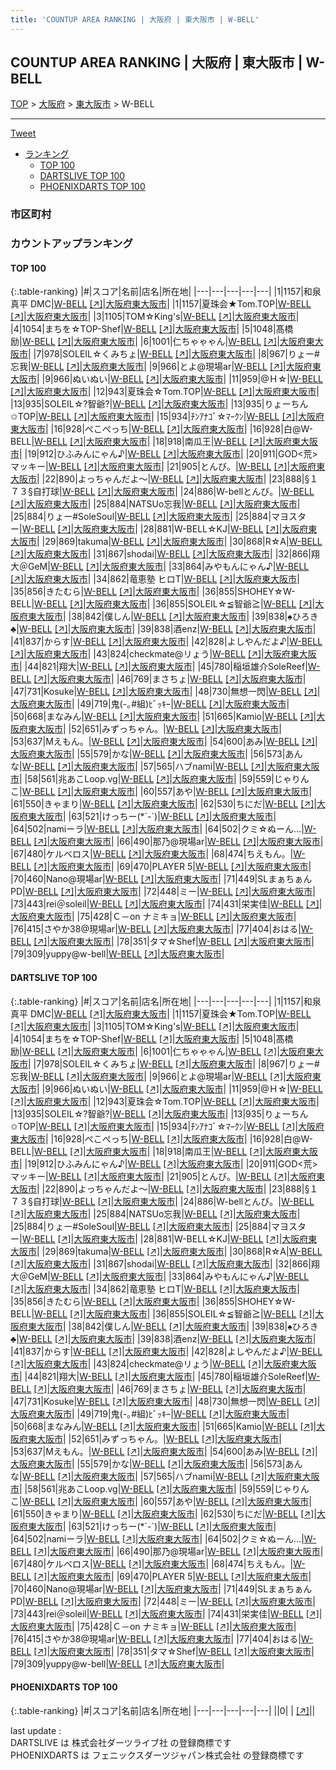 ```yaml
---
title: 'COUNTUP AREA RANKING | 大阪府 | 東大阪市 | W-BELL'
---
```

## COUNTUP AREA RANKING | 大阪府 | 東大阪市 | W-BELL

[TOP](/darts/rank/) > [大阪府](/darts/rank/大阪府/) > [東大阪市](/darts/rank/大阪府/東大阪市/) > W-BELL

___

<a href="https://twitter.com/share?ref_src=twsrc%5Etfw" data-text="COUNTUP AREA RANKING | 大阪府東大阪市W-BELL" class="twitter-share-button" data-hashtags="DARTSLIVE,PHOENIXDARTS,darts,ダーツ" data-show-count="false">Tweet</a>

* [ランキング](#カウントアップランキング)
    * [TOP 100](#top-100)
    * [DARTSLIVE TOP 100](#dartslive-top-100)
    * [PHOENIXDARTS TOP 100](#phoenixdarts-top-100)

### 市区町村

<ul>

</ul>

### カウントアップランキング

#### TOP 100



{:.table-ranking}
|#|スコア|名前|店名|所在地|
|---|---|---|---|---|
|1|1157|<span class="rank-name-dl">和泉 真平 DMC</span>|<a href="/darts/rank/shops/b031f60216b38cc928032249b44395af.html">W-BELL</a> <a href="https://search.dartslive.com/jp/shop/b031f60216b38cc928032249b44395af">[↗]</a>|<a href="/darts/rank/大阪府/東大阪市">大阪府東大阪市</a>|
|1|1157|<span class="rank-name-dl">夏珠会★Tom.TOP</span>|<a href="/darts/rank/shops/b031f60216b38cc928032249b44395af.html">W-BELL</a> <a href="https://search.dartslive.com/jp/shop/b031f60216b38cc928032249b44395af">[↗]</a>|<a href="/darts/rank/大阪府/東大阪市">大阪府東大阪市</a>|
|3|1105|<span class="rank-name-dl">TOM☆King&#x27;s</span>|<a href="/darts/rank/shops/b031f60216b38cc928032249b44395af.html">W-BELL</a> <a href="https://search.dartslive.com/jp/shop/b031f60216b38cc928032249b44395af">[↗]</a>|<a href="/darts/rank/大阪府/東大阪市">大阪府東大阪市</a>|
|4|1054|<span class="rank-name-dl">まちを☆TOP-Shef</span>|<a href="/darts/rank/shops/b031f60216b38cc928032249b44395af.html">W-BELL</a> <a href="https://search.dartslive.com/jp/shop/b031f60216b38cc928032249b44395af">[↗]</a>|<a href="/darts/rank/大阪府/東大阪市">大阪府東大阪市</a>|
|5|1048|<span class="rank-name-dl">髙橋　励</span>|<a href="/darts/rank/shops/b031f60216b38cc928032249b44395af.html">W-BELL</a> <a href="https://search.dartslive.com/jp/shop/b031f60216b38cc928032249b44395af">[↗]</a>|<a href="/darts/rank/大阪府/東大阪市">大阪府東大阪市</a>|
|6|1001|<span class="rank-name-dl">仁ちゃゃゃん</span>|<a href="/darts/rank/shops/b031f60216b38cc928032249b44395af.html">W-BELL</a> <a href="https://search.dartslive.com/jp/shop/b031f60216b38cc928032249b44395af">[↗]</a>|<a href="/darts/rank/大阪府/東大阪市">大阪府東大阪市</a>|
|7|978|<span class="rank-name-dl">SOLEIL☆くみちょ</span>|<a href="/darts/rank/shops/b031f60216b38cc928032249b44395af.html">W-BELL</a> <a href="https://search.dartslive.com/jp/shop/b031f60216b38cc928032249b44395af">[↗]</a>|<a href="/darts/rank/大阪府/東大阪市">大阪府東大阪市</a>|
|8|967|<span class="rank-name-dl">りょー#忘我</span>|<a href="/darts/rank/shops/b031f60216b38cc928032249b44395af.html">W-BELL</a> <a href="https://search.dartslive.com/jp/shop/b031f60216b38cc928032249b44395af">[↗]</a>|<a href="/darts/rank/大阪府/東大阪市">大阪府東大阪市</a>|
|9|966|<span class="rank-name-dl">とよ@現場ar</span>|<a href="/darts/rank/shops/b031f60216b38cc928032249b44395af.html">W-BELL</a> <a href="https://search.dartslive.com/jp/shop/b031f60216b38cc928032249b44395af">[↗]</a>|<a href="/darts/rank/大阪府/東大阪市">大阪府東大阪市</a>|
|9|966|<span class="rank-name-dl">ぬいぬい</span>|<a href="/darts/rank/shops/b031f60216b38cc928032249b44395af.html">W-BELL</a> <a href="https://search.dartslive.com/jp/shop/b031f60216b38cc928032249b44395af">[↗]</a>|<a href="/darts/rank/大阪府/東大阪市">大阪府東大阪市</a>|
|11|959|<span class="rank-name-dl">@Ｈ☆</span>|<a href="/darts/rank/shops/b031f60216b38cc928032249b44395af.html">W-BELL</a> <a href="https://search.dartslive.com/jp/shop/b031f60216b38cc928032249b44395af">[↗]</a>|<a href="/darts/rank/大阪府/東大阪市">大阪府東大阪市</a>|
|12|943|<span class="rank-name-dl">夏珠会☆Tom.TOP</span>|<a href="/darts/rank/shops/b031f60216b38cc928032249b44395af.html">W-BELL</a> <a href="https://search.dartslive.com/jp/shop/b031f60216b38cc928032249b44395af">[↗]</a>|<a href="/darts/rank/大阪府/東大阪市">大阪府東大阪市</a>|
|13|935|<span class="rank-name-dl">SOLEIL☆?智爺?</span>|<a href="/darts/rank/shops/b031f60216b38cc928032249b44395af.html">W-BELL</a> <a href="https://search.dartslive.com/jp/shop/b031f60216b38cc928032249b44395af">[↗]</a>|<a href="/darts/rank/大阪府/東大阪市">大阪府東大阪市</a>|
|13|935|<span class="rank-name-dl">りょーちん✩TOP</span>|<a href="/darts/rank/shops/b031f60216b38cc928032249b44395af.html">W-BELL</a> <a href="https://search.dartslive.com/jp/shop/b031f60216b38cc928032249b44395af">[↗]</a>|<a href="/darts/rank/大阪府/東大阪市">大阪府東大阪市</a>|
|15|934|<span class="rank-name-dl">ﾁﾝｱﾅｺﾞ☆ﾏｰｸﾝ</span>|<a href="/darts/rank/shops/b031f60216b38cc928032249b44395af.html">W-BELL</a> <a href="https://search.dartslive.com/jp/shop/b031f60216b38cc928032249b44395af">[↗]</a>|<a href="/darts/rank/大阪府/東大阪市">大阪府東大阪市</a>|
|16|928|<span class="rank-name-dl">ぺこぺっち</span>|<a href="/darts/rank/shops/b031f60216b38cc928032249b44395af.html">W-BELL</a> <a href="https://search.dartslive.com/jp/shop/b031f60216b38cc928032249b44395af">[↗]</a>|<a href="/darts/rank/大阪府/東大阪市">大阪府東大阪市</a>|
|16|928|<span class="rank-name-dl">白@W-BELL</span>|<a href="/darts/rank/shops/b031f60216b38cc928032249b44395af.html">W-BELL</a> <a href="https://search.dartslive.com/jp/shop/b031f60216b38cc928032249b44395af">[↗]</a>|<a href="/darts/rank/大阪府/東大阪市">大阪府東大阪市</a>|
|18|918|<span class="rank-name-dl">南瓜王</span>|<a href="/darts/rank/shops/b031f60216b38cc928032249b44395af.html">W-BELL</a> <a href="https://search.dartslive.com/jp/shop/b031f60216b38cc928032249b44395af">[↗]</a>|<a href="/darts/rank/大阪府/東大阪市">大阪府東大阪市</a>|
|19|912|<span class="rank-name-dl">ひふみんにゃん♪</span>|<a href="/darts/rank/shops/b031f60216b38cc928032249b44395af.html">W-BELL</a> <a href="https://search.dartslive.com/jp/shop/b031f60216b38cc928032249b44395af">[↗]</a>|<a href="/darts/rank/大阪府/東大阪市">大阪府東大阪市</a>|
|20|911|<span class="rank-name-dl">GOD&lt;荒&gt;マッキー</span>|<a href="/darts/rank/shops/b031f60216b38cc928032249b44395af.html">W-BELL</a> <a href="https://search.dartslive.com/jp/shop/b031f60216b38cc928032249b44395af">[↗]</a>|<a href="/darts/rank/大阪府/東大阪市">大阪府東大阪市</a>|
|21|905|<span class="rank-name-dl">とんび。</span>|<a href="/darts/rank/shops/b031f60216b38cc928032249b44395af.html">W-BELL</a> <a href="https://search.dartslive.com/jp/shop/b031f60216b38cc928032249b44395af">[↗]</a>|<a href="/darts/rank/大阪府/東大阪市">大阪府東大阪市</a>|
|22|890|<span class="rank-name-dl">よっちゃんだよ〜</span>|<a href="/darts/rank/shops/b031f60216b38cc928032249b44395af.html">W-BELL</a> <a href="https://search.dartslive.com/jp/shop/b031f60216b38cc928032249b44395af">[↗]</a>|<a href="/darts/rank/大阪府/東大阪市">大阪府東大阪市</a>|
|23|888|<span class="rank-name-dl">§１７３§自打球</span>|<a href="/darts/rank/shops/b031f60216b38cc928032249b44395af.html">W-BELL</a> <a href="https://search.dartslive.com/jp/shop/b031f60216b38cc928032249b44395af">[↗]</a>|<a href="/darts/rank/大阪府/東大阪市">大阪府東大阪市</a>|
|24|886|<span class="rank-name-dl">W-bellとんび。</span>|<a href="/darts/rank/shops/b031f60216b38cc928032249b44395af.html">W-BELL</a> <a href="https://search.dartslive.com/jp/shop/b031f60216b38cc928032249b44395af">[↗]</a>|<a href="/darts/rank/大阪府/東大阪市">大阪府東大阪市</a>|
|25|884|<span class="rank-name-dl">NATSUo忘我</span>|<a href="/darts/rank/shops/b031f60216b38cc928032249b44395af.html">W-BELL</a> <a href="https://search.dartslive.com/jp/shop/b031f60216b38cc928032249b44395af">[↗]</a>|<a href="/darts/rank/大阪府/東大阪市">大阪府東大阪市</a>|
|25|884|<span class="rank-name-dl">りょー#SoleSoul</span>|<a href="/darts/rank/shops/b031f60216b38cc928032249b44395af.html">W-BELL</a> <a href="https://search.dartslive.com/jp/shop/b031f60216b38cc928032249b44395af">[↗]</a>|<a href="/darts/rank/大阪府/東大阪市">大阪府東大阪市</a>|
|25|884|<span class="rank-name-dl">マヨスター</span>|<a href="/darts/rank/shops/b031f60216b38cc928032249b44395af.html">W-BELL</a> <a href="https://search.dartslive.com/jp/shop/b031f60216b38cc928032249b44395af">[↗]</a>|<a href="/darts/rank/大阪府/東大阪市">大阪府東大阪市</a>|
|28|881|<span class="rank-name-dl">W-BELL☆KJ</span>|<a href="/darts/rank/shops/b031f60216b38cc928032249b44395af.html">W-BELL</a> <a href="https://search.dartslive.com/jp/shop/b031f60216b38cc928032249b44395af">[↗]</a>|<a href="/darts/rank/大阪府/東大阪市">大阪府東大阪市</a>|
|29|869|<span class="rank-name-dl">takuma</span>|<a href="/darts/rank/shops/b031f60216b38cc928032249b44395af.html">W-BELL</a> <a href="https://search.dartslive.com/jp/shop/b031f60216b38cc928032249b44395af">[↗]</a>|<a href="/darts/rank/大阪府/東大阪市">大阪府東大阪市</a>|
|30|868|<span class="rank-name-dl">R☆A</span>|<a href="/darts/rank/shops/b031f60216b38cc928032249b44395af.html">W-BELL</a> <a href="https://search.dartslive.com/jp/shop/b031f60216b38cc928032249b44395af">[↗]</a>|<a href="/darts/rank/大阪府/東大阪市">大阪府東大阪市</a>|
|31|867|<span class="rank-name-dl">shodai</span>|<a href="/darts/rank/shops/b031f60216b38cc928032249b44395af.html">W-BELL</a> <a href="https://search.dartslive.com/jp/shop/b031f60216b38cc928032249b44395af">[↗]</a>|<a href="/darts/rank/大阪府/東大阪市">大阪府東大阪市</a>|
|32|866|<span class="rank-name-dl">翔大＠GeM</span>|<a href="/darts/rank/shops/b031f60216b38cc928032249b44395af.html">W-BELL</a> <a href="https://search.dartslive.com/jp/shop/b031f60216b38cc928032249b44395af">[↗]</a>|<a href="/darts/rank/大阪府/東大阪市">大阪府東大阪市</a>|
|33|864|<span class="rank-name-dl">みやもんにゃん♪</span>|<a href="/darts/rank/shops/b031f60216b38cc928032249b44395af.html">W-BELL</a> <a href="https://search.dartslive.com/jp/shop/b031f60216b38cc928032249b44395af">[↗]</a>|<a href="/darts/rank/大阪府/東大阪市">大阪府東大阪市</a>|
|34|862|<span class="rank-name-dl">竜恵塾 ヒロT</span>|<a href="/darts/rank/shops/b031f60216b38cc928032249b44395af.html">W-BELL</a> <a href="https://search.dartslive.com/jp/shop/b031f60216b38cc928032249b44395af">[↗]</a>|<a href="/darts/rank/大阪府/東大阪市">大阪府東大阪市</a>|
|35|856|<span class="rank-name-dl">きたむら</span>|<a href="/darts/rank/shops/b031f60216b38cc928032249b44395af.html">W-BELL</a> <a href="https://search.dartslive.com/jp/shop/b031f60216b38cc928032249b44395af">[↗]</a>|<a href="/darts/rank/大阪府/東大阪市">大阪府東大阪市</a>|
|36|855|<span class="rank-name-dl">SHOHEY☆W-BELL</span>|<a href="/darts/rank/shops/b031f60216b38cc928032249b44395af.html">W-BELL</a> <a href="https://search.dartslive.com/jp/shop/b031f60216b38cc928032249b44395af">[↗]</a>|<a href="/darts/rank/大阪府/東大阪市">大阪府東大阪市</a>|
|36|855|<span class="rank-name-dl">SOLEIL☆≦智爺≧</span>|<a href="/darts/rank/shops/b031f60216b38cc928032249b44395af.html">W-BELL</a> <a href="https://search.dartslive.com/jp/shop/b031f60216b38cc928032249b44395af">[↗]</a>|<a href="/darts/rank/大阪府/東大阪市">大阪府東大阪市</a>|
|38|842|<span class="rank-name-dl">僕しん</span>|<a href="/darts/rank/shops/b031f60216b38cc928032249b44395af.html">W-BELL</a> <a href="https://search.dartslive.com/jp/shop/b031f60216b38cc928032249b44395af">[↗]</a>|<a href="/darts/rank/大阪府/東大阪市">大阪府東大阪市</a>|
|39|838|<span class="rank-name-dl">♠ひろき♣</span>|<a href="/darts/rank/shops/b031f60216b38cc928032249b44395af.html">W-BELL</a> <a href="https://search.dartslive.com/jp/shop/b031f60216b38cc928032249b44395af">[↗]</a>|<a href="/darts/rank/大阪府/東大阪市">大阪府東大阪市</a>|
|39|838|<span class="rank-name-dl">酒enz</span>|<a href="/darts/rank/shops/b031f60216b38cc928032249b44395af.html">W-BELL</a> <a href="https://search.dartslive.com/jp/shop/b031f60216b38cc928032249b44395af">[↗]</a>|<a href="/darts/rank/大阪府/東大阪市">大阪府東大阪市</a>|
|41|837|<span class="rank-name-dl">からす</span>|<a href="/darts/rank/shops/b031f60216b38cc928032249b44395af.html">W-BELL</a> <a href="https://search.dartslive.com/jp/shop/b031f60216b38cc928032249b44395af">[↗]</a>|<a href="/darts/rank/大阪府/東大阪市">大阪府東大阪市</a>|
|42|828|<span class="rank-name-dl">よしやんだよ♪</span>|<a href="/darts/rank/shops/b031f60216b38cc928032249b44395af.html">W-BELL</a> <a href="https://search.dartslive.com/jp/shop/b031f60216b38cc928032249b44395af">[↗]</a>|<a href="/darts/rank/大阪府/東大阪市">大阪府東大阪市</a>|
|43|824|<span class="rank-name-dl">checkmate@リょう</span>|<a href="/darts/rank/shops/b031f60216b38cc928032249b44395af.html">W-BELL</a> <a href="https://search.dartslive.com/jp/shop/b031f60216b38cc928032249b44395af">[↗]</a>|<a href="/darts/rank/大阪府/東大阪市">大阪府東大阪市</a>|
|44|821|<span class="rank-name-dl">翔大</span>|<a href="/darts/rank/shops/b031f60216b38cc928032249b44395af.html">W-BELL</a> <a href="https://search.dartslive.com/jp/shop/b031f60216b38cc928032249b44395af">[↗]</a>|<a href="/darts/rank/大阪府/東大阪市">大阪府東大阪市</a>|
|45|780|<span class="rank-name-dl">稲垣雄介SoleReef</span>|<a href="/darts/rank/shops/b031f60216b38cc928032249b44395af.html">W-BELL</a> <a href="https://search.dartslive.com/jp/shop/b031f60216b38cc928032249b44395af">[↗]</a>|<a href="/darts/rank/大阪府/東大阪市">大阪府東大阪市</a>|
|46|769|<span class="rank-name-dl">まさちょ</span>|<a href="/darts/rank/shops/b031f60216b38cc928032249b44395af.html">W-BELL</a> <a href="https://search.dartslive.com/jp/shop/b031f60216b38cc928032249b44395af">[↗]</a>|<a href="/darts/rank/大阪府/東大阪市">大阪府東大阪市</a>|
|47|731|<span class="rank-name-dl">Kosuke</span>|<a href="/darts/rank/shops/b031f60216b38cc928032249b44395af.html">W-BELL</a> <a href="https://search.dartslive.com/jp/shop/b031f60216b38cc928032249b44395af">[↗]</a>|<a href="/darts/rank/大阪府/東大阪市">大阪府東大阪市</a>|
|48|730|<span class="rank-name-dl">無想一閃</span>|<a href="/darts/rank/shops/b031f60216b38cc928032249b44395af.html">W-BELL</a> <a href="https://search.dartslive.com/jp/shop/b031f60216b38cc928032249b44395af">[↗]</a>|<a href="/darts/rank/大阪府/東大阪市">大阪府東大阪市</a>|
|49|719|<span class="rank-name-dl">鬼(-｡#組)ﾋﾞｯｷｰ</span>|<a href="/darts/rank/shops/b031f60216b38cc928032249b44395af.html">W-BELL</a> <a href="https://search.dartslive.com/jp/shop/b031f60216b38cc928032249b44395af">[↗]</a>|<a href="/darts/rank/大阪府/東大阪市">大阪府東大阪市</a>|
|50|668|<span class="rank-name-dl">まなみん</span>|<a href="/darts/rank/shops/b031f60216b38cc928032249b44395af.html">W-BELL</a> <a href="https://search.dartslive.com/jp/shop/b031f60216b38cc928032249b44395af">[↗]</a>|<a href="/darts/rank/大阪府/東大阪市">大阪府東大阪市</a>|
|51|665|<span class="rank-name-dl">Kamio</span>|<a href="/darts/rank/shops/b031f60216b38cc928032249b44395af.html">W-BELL</a> <a href="https://search.dartslive.com/jp/shop/b031f60216b38cc928032249b44395af">[↗]</a>|<a href="/darts/rank/大阪府/東大阪市">大阪府東大阪市</a>|
|52|651|<span class="rank-name-dl">みずっちゃん。</span>|<a href="/darts/rank/shops/b031f60216b38cc928032249b44395af.html">W-BELL</a> <a href="https://search.dartslive.com/jp/shop/b031f60216b38cc928032249b44395af">[↗]</a>|<a href="/darts/rank/大阪府/東大阪市">大阪府東大阪市</a>|
|53|637|<span class="rank-name-dl">Mえもん。</span>|<a href="/darts/rank/shops/b031f60216b38cc928032249b44395af.html">W-BELL</a> <a href="https://search.dartslive.com/jp/shop/b031f60216b38cc928032249b44395af">[↗]</a>|<a href="/darts/rank/大阪府/東大阪市">大阪府東大阪市</a>|
|54|600|<span class="rank-name-dl">あみ</span>|<a href="/darts/rank/shops/b031f60216b38cc928032249b44395af.html">W-BELL</a> <a href="https://search.dartslive.com/jp/shop/b031f60216b38cc928032249b44395af">[↗]</a>|<a href="/darts/rank/大阪府/東大阪市">大阪府東大阪市</a>|
|55|579|<span class="rank-name-dl">かな</span>|<a href="/darts/rank/shops/b031f60216b38cc928032249b44395af.html">W-BELL</a> <a href="https://search.dartslive.com/jp/shop/b031f60216b38cc928032249b44395af">[↗]</a>|<a href="/darts/rank/大阪府/東大阪市">大阪府東大阪市</a>|
|56|573|<span class="rank-name-dl">あんな</span>|<a href="/darts/rank/shops/b031f60216b38cc928032249b44395af.html">W-BELL</a> <a href="https://search.dartslive.com/jp/shop/b031f60216b38cc928032249b44395af">[↗]</a>|<a href="/darts/rank/大阪府/東大阪市">大阪府東大阪市</a>|
|57|565|<span class="rank-name-dl">ハブnami</span>|<a href="/darts/rank/shops/b031f60216b38cc928032249b44395af.html">W-BELL</a> <a href="https://search.dartslive.com/jp/shop/b031f60216b38cc928032249b44395af">[↗]</a>|<a href="/darts/rank/大阪府/東大阪市">大阪府東大阪市</a>|
|58|561|<span class="rank-name-dl">兆あこLoop.vg</span>|<a href="/darts/rank/shops/b031f60216b38cc928032249b44395af.html">W-BELL</a> <a href="https://search.dartslive.com/jp/shop/b031f60216b38cc928032249b44395af">[↗]</a>|<a href="/darts/rank/大阪府/東大阪市">大阪府東大阪市</a>|
|59|559|<span class="rank-name-dl">じゃりんこ</span>|<a href="/darts/rank/shops/b031f60216b38cc928032249b44395af.html">W-BELL</a> <a href="https://search.dartslive.com/jp/shop/b031f60216b38cc928032249b44395af">[↗]</a>|<a href="/darts/rank/大阪府/東大阪市">大阪府東大阪市</a>|
|60|557|<span class="rank-name-dl">あや</span>|<a href="/darts/rank/shops/b031f60216b38cc928032249b44395af.html">W-BELL</a> <a href="https://search.dartslive.com/jp/shop/b031f60216b38cc928032249b44395af">[↗]</a>|<a href="/darts/rank/大阪府/東大阪市">大阪府東大阪市</a>|
|61|550|<span class="rank-name-dl">きゃまり</span>|<a href="/darts/rank/shops/b031f60216b38cc928032249b44395af.html">W-BELL</a> <a href="https://search.dartslive.com/jp/shop/b031f60216b38cc928032249b44395af">[↗]</a>|<a href="/darts/rank/大阪府/東大阪市">大阪府東大阪市</a>|
|62|530|<span class="rank-name-dl">ちにだ</span>|<a href="/darts/rank/shops/b031f60216b38cc928032249b44395af.html">W-BELL</a> <a href="https://search.dartslive.com/jp/shop/b031f60216b38cc928032249b44395af">[↗]</a>|<a href="/darts/rank/大阪府/東大阪市">大阪府東大阪市</a>|
|63|521|<span class="rank-name-dl">けっちー(*´-`)</span>|<a href="/darts/rank/shops/b031f60216b38cc928032249b44395af.html">W-BELL</a> <a href="https://search.dartslive.com/jp/shop/b031f60216b38cc928032249b44395af">[↗]</a>|<a href="/darts/rank/大阪府/東大阪市">大阪府東大阪市</a>|
|64|502|<span class="rank-name-dl">namiーラ</span>|<a href="/darts/rank/shops/b031f60216b38cc928032249b44395af.html">W-BELL</a> <a href="https://search.dartslive.com/jp/shop/b031f60216b38cc928032249b44395af">[↗]</a>|<a href="/darts/rank/大阪府/東大阪市">大阪府東大阪市</a>|
|64|502|<span class="rank-name-dl">クミ☆ぬーん…</span>|<a href="/darts/rank/shops/b031f60216b38cc928032249b44395af.html">W-BELL</a> <a href="https://search.dartslive.com/jp/shop/b031f60216b38cc928032249b44395af">[↗]</a>|<a href="/darts/rank/大阪府/東大阪市">大阪府東大阪市</a>|
|66|490|<span class="rank-name-dl">那乃@現場ar</span>|<a href="/darts/rank/shops/b031f60216b38cc928032249b44395af.html">W-BELL</a> <a href="https://search.dartslive.com/jp/shop/b031f60216b38cc928032249b44395af">[↗]</a>|<a href="/darts/rank/大阪府/東大阪市">大阪府東大阪市</a>|
|67|480|<span class="rank-name-dl">ケルベロス</span>|<a href="/darts/rank/shops/b031f60216b38cc928032249b44395af.html">W-BELL</a> <a href="https://search.dartslive.com/jp/shop/b031f60216b38cc928032249b44395af">[↗]</a>|<a href="/darts/rank/大阪府/東大阪市">大阪府東大阪市</a>|
|68|474|<span class="rank-name-dl">ちえもん。</span>|<a href="/darts/rank/shops/b031f60216b38cc928032249b44395af.html">W-BELL</a> <a href="https://search.dartslive.com/jp/shop/b031f60216b38cc928032249b44395af">[↗]</a>|<a href="/darts/rank/大阪府/東大阪市">大阪府東大阪市</a>|
|69|470|<span class="rank-name-dl">PLAYER 5</span>|<a href="/darts/rank/shops/b031f60216b38cc928032249b44395af.html">W-BELL</a> <a href="https://search.dartslive.com/jp/shop/b031f60216b38cc928032249b44395af">[↗]</a>|<a href="/darts/rank/大阪府/東大阪市">大阪府東大阪市</a>|
|70|460|<span class="rank-name-dl">Nano@現場ar</span>|<a href="/darts/rank/shops/b031f60216b38cc928032249b44395af.html">W-BELL</a> <a href="https://search.dartslive.com/jp/shop/b031f60216b38cc928032249b44395af">[↗]</a>|<a href="/darts/rank/大阪府/東大阪市">大阪府東大阪市</a>|
|71|449|<span class="rank-name-dl">SLまぁちぁんPD</span>|<a href="/darts/rank/shops/b031f60216b38cc928032249b44395af.html">W-BELL</a> <a href="https://search.dartslive.com/jp/shop/b031f60216b38cc928032249b44395af">[↗]</a>|<a href="/darts/rank/大阪府/東大阪市">大阪府東大阪市</a>|
|72|448|<span class="rank-name-dl">ミー</span>|<a href="/darts/rank/shops/b031f60216b38cc928032249b44395af.html">W-BELL</a> <a href="https://search.dartslive.com/jp/shop/b031f60216b38cc928032249b44395af">[↗]</a>|<a href="/darts/rank/大阪府/東大阪市">大阪府東大阪市</a>|
|73|443|<span class="rank-name-dl">rei＠soleil</span>|<a href="/darts/rank/shops/b031f60216b38cc928032249b44395af.html">W-BELL</a> <a href="https://search.dartslive.com/jp/shop/b031f60216b38cc928032249b44395af">[↗]</a>|<a href="/darts/rank/大阪府/東大阪市">大阪府東大阪市</a>|
|74|431|<span class="rank-name-dl">栄実佳</span>|<a href="/darts/rank/shops/b031f60216b38cc928032249b44395af.html">W-BELL</a> <a href="https://search.dartslive.com/jp/shop/b031f60216b38cc928032249b44395af">[↗]</a>|<a href="/darts/rank/大阪府/東大阪市">大阪府東大阪市</a>|
|75|428|<span class="rank-name-dl">Ｃ－on ナミキョ</span>|<a href="/darts/rank/shops/b031f60216b38cc928032249b44395af.html">W-BELL</a> <a href="https://search.dartslive.com/jp/shop/b031f60216b38cc928032249b44395af">[↗]</a>|<a href="/darts/rank/大阪府/東大阪市">大阪府東大阪市</a>|
|76|415|<span class="rank-name-dl">さやか38@現場ar</span>|<a href="/darts/rank/shops/b031f60216b38cc928032249b44395af.html">W-BELL</a> <a href="https://search.dartslive.com/jp/shop/b031f60216b38cc928032249b44395af">[↗]</a>|<a href="/darts/rank/大阪府/東大阪市">大阪府東大阪市</a>|
|77|404|<span class="rank-name-dl">おはる</span>|<a href="/darts/rank/shops/b031f60216b38cc928032249b44395af.html">W-BELL</a> <a href="https://search.dartslive.com/jp/shop/b031f60216b38cc928032249b44395af">[↗]</a>|<a href="/darts/rank/大阪府/東大阪市">大阪府東大阪市</a>|
|78|351|<span class="rank-name-dl">タマ☆Shef</span>|<a href="/darts/rank/shops/b031f60216b38cc928032249b44395af.html">W-BELL</a> <a href="https://search.dartslive.com/jp/shop/b031f60216b38cc928032249b44395af">[↗]</a>|<a href="/darts/rank/大阪府/東大阪市">大阪府東大阪市</a>|
|79|309|<span class="rank-name-dl">yuppy@w-bell</span>|<a href="/darts/rank/shops/b031f60216b38cc928032249b44395af.html">W-BELL</a> <a href="https://search.dartslive.com/jp/shop/b031f60216b38cc928032249b44395af">[↗]</a>|<a href="/darts/rank/大阪府/東大阪市">大阪府東大阪市</a>|


#### DARTSLIVE TOP 100



{:.table-ranking}
|#|スコア|名前|店名|所在地|
|---|---|---|---|---|
|1|1157|<span class="rank-name-dl">和泉 真平 DMC</span>|<a href="/darts/rank/shops/b031f60216b38cc928032249b44395af.html">W-BELL</a> <a href="https://search.dartslive.com/jp/shop/b031f60216b38cc928032249b44395af">[↗]</a>|<a href="/darts/rank/大阪府/東大阪市">大阪府東大阪市</a>|
|1|1157|<span class="rank-name-dl">夏珠会★Tom.TOP</span>|<a href="/darts/rank/shops/b031f60216b38cc928032249b44395af.html">W-BELL</a> <a href="https://search.dartslive.com/jp/shop/b031f60216b38cc928032249b44395af">[↗]</a>|<a href="/darts/rank/大阪府/東大阪市">大阪府東大阪市</a>|
|3|1105|<span class="rank-name-dl">TOM☆King&#x27;s</span>|<a href="/darts/rank/shops/b031f60216b38cc928032249b44395af.html">W-BELL</a> <a href="https://search.dartslive.com/jp/shop/b031f60216b38cc928032249b44395af">[↗]</a>|<a href="/darts/rank/大阪府/東大阪市">大阪府東大阪市</a>|
|4|1054|<span class="rank-name-dl">まちを☆TOP-Shef</span>|<a href="/darts/rank/shops/b031f60216b38cc928032249b44395af.html">W-BELL</a> <a href="https://search.dartslive.com/jp/shop/b031f60216b38cc928032249b44395af">[↗]</a>|<a href="/darts/rank/大阪府/東大阪市">大阪府東大阪市</a>|
|5|1048|<span class="rank-name-dl">髙橋　励</span>|<a href="/darts/rank/shops/b031f60216b38cc928032249b44395af.html">W-BELL</a> <a href="https://search.dartslive.com/jp/shop/b031f60216b38cc928032249b44395af">[↗]</a>|<a href="/darts/rank/大阪府/東大阪市">大阪府東大阪市</a>|
|6|1001|<span class="rank-name-dl">仁ちゃゃゃん</span>|<a href="/darts/rank/shops/b031f60216b38cc928032249b44395af.html">W-BELL</a> <a href="https://search.dartslive.com/jp/shop/b031f60216b38cc928032249b44395af">[↗]</a>|<a href="/darts/rank/大阪府/東大阪市">大阪府東大阪市</a>|
|7|978|<span class="rank-name-dl">SOLEIL☆くみちょ</span>|<a href="/darts/rank/shops/b031f60216b38cc928032249b44395af.html">W-BELL</a> <a href="https://search.dartslive.com/jp/shop/b031f60216b38cc928032249b44395af">[↗]</a>|<a href="/darts/rank/大阪府/東大阪市">大阪府東大阪市</a>|
|8|967|<span class="rank-name-dl">りょー#忘我</span>|<a href="/darts/rank/shops/b031f60216b38cc928032249b44395af.html">W-BELL</a> <a href="https://search.dartslive.com/jp/shop/b031f60216b38cc928032249b44395af">[↗]</a>|<a href="/darts/rank/大阪府/東大阪市">大阪府東大阪市</a>|
|9|966|<span class="rank-name-dl">とよ@現場ar</span>|<a href="/darts/rank/shops/b031f60216b38cc928032249b44395af.html">W-BELL</a> <a href="https://search.dartslive.com/jp/shop/b031f60216b38cc928032249b44395af">[↗]</a>|<a href="/darts/rank/大阪府/東大阪市">大阪府東大阪市</a>|
|9|966|<span class="rank-name-dl">ぬいぬい</span>|<a href="/darts/rank/shops/b031f60216b38cc928032249b44395af.html">W-BELL</a> <a href="https://search.dartslive.com/jp/shop/b031f60216b38cc928032249b44395af">[↗]</a>|<a href="/darts/rank/大阪府/東大阪市">大阪府東大阪市</a>|
|11|959|<span class="rank-name-dl">@Ｈ☆</span>|<a href="/darts/rank/shops/b031f60216b38cc928032249b44395af.html">W-BELL</a> <a href="https://search.dartslive.com/jp/shop/b031f60216b38cc928032249b44395af">[↗]</a>|<a href="/darts/rank/大阪府/東大阪市">大阪府東大阪市</a>|
|12|943|<span class="rank-name-dl">夏珠会☆Tom.TOP</span>|<a href="/darts/rank/shops/b031f60216b38cc928032249b44395af.html">W-BELL</a> <a href="https://search.dartslive.com/jp/shop/b031f60216b38cc928032249b44395af">[↗]</a>|<a href="/darts/rank/大阪府/東大阪市">大阪府東大阪市</a>|
|13|935|<span class="rank-name-dl">SOLEIL☆?智爺?</span>|<a href="/darts/rank/shops/b031f60216b38cc928032249b44395af.html">W-BELL</a> <a href="https://search.dartslive.com/jp/shop/b031f60216b38cc928032249b44395af">[↗]</a>|<a href="/darts/rank/大阪府/東大阪市">大阪府東大阪市</a>|
|13|935|<span class="rank-name-dl">りょーちん✩TOP</span>|<a href="/darts/rank/shops/b031f60216b38cc928032249b44395af.html">W-BELL</a> <a href="https://search.dartslive.com/jp/shop/b031f60216b38cc928032249b44395af">[↗]</a>|<a href="/darts/rank/大阪府/東大阪市">大阪府東大阪市</a>|
|15|934|<span class="rank-name-dl">ﾁﾝｱﾅｺﾞ☆ﾏｰｸﾝ</span>|<a href="/darts/rank/shops/b031f60216b38cc928032249b44395af.html">W-BELL</a> <a href="https://search.dartslive.com/jp/shop/b031f60216b38cc928032249b44395af">[↗]</a>|<a href="/darts/rank/大阪府/東大阪市">大阪府東大阪市</a>|
|16|928|<span class="rank-name-dl">ぺこぺっち</span>|<a href="/darts/rank/shops/b031f60216b38cc928032249b44395af.html">W-BELL</a> <a href="https://search.dartslive.com/jp/shop/b031f60216b38cc928032249b44395af">[↗]</a>|<a href="/darts/rank/大阪府/東大阪市">大阪府東大阪市</a>|
|16|928|<span class="rank-name-dl">白@W-BELL</span>|<a href="/darts/rank/shops/b031f60216b38cc928032249b44395af.html">W-BELL</a> <a href="https://search.dartslive.com/jp/shop/b031f60216b38cc928032249b44395af">[↗]</a>|<a href="/darts/rank/大阪府/東大阪市">大阪府東大阪市</a>|
|18|918|<span class="rank-name-dl">南瓜王</span>|<a href="/darts/rank/shops/b031f60216b38cc928032249b44395af.html">W-BELL</a> <a href="https://search.dartslive.com/jp/shop/b031f60216b38cc928032249b44395af">[↗]</a>|<a href="/darts/rank/大阪府/東大阪市">大阪府東大阪市</a>|
|19|912|<span class="rank-name-dl">ひふみんにゃん♪</span>|<a href="/darts/rank/shops/b031f60216b38cc928032249b44395af.html">W-BELL</a> <a href="https://search.dartslive.com/jp/shop/b031f60216b38cc928032249b44395af">[↗]</a>|<a href="/darts/rank/大阪府/東大阪市">大阪府東大阪市</a>|
|20|911|<span class="rank-name-dl">GOD&lt;荒&gt;マッキー</span>|<a href="/darts/rank/shops/b031f60216b38cc928032249b44395af.html">W-BELL</a> <a href="https://search.dartslive.com/jp/shop/b031f60216b38cc928032249b44395af">[↗]</a>|<a href="/darts/rank/大阪府/東大阪市">大阪府東大阪市</a>|
|21|905|<span class="rank-name-dl">とんび。</span>|<a href="/darts/rank/shops/b031f60216b38cc928032249b44395af.html">W-BELL</a> <a href="https://search.dartslive.com/jp/shop/b031f60216b38cc928032249b44395af">[↗]</a>|<a href="/darts/rank/大阪府/東大阪市">大阪府東大阪市</a>|
|22|890|<span class="rank-name-dl">よっちゃんだよ〜</span>|<a href="/darts/rank/shops/b031f60216b38cc928032249b44395af.html">W-BELL</a> <a href="https://search.dartslive.com/jp/shop/b031f60216b38cc928032249b44395af">[↗]</a>|<a href="/darts/rank/大阪府/東大阪市">大阪府東大阪市</a>|
|23|888|<span class="rank-name-dl">§１７３§自打球</span>|<a href="/darts/rank/shops/b031f60216b38cc928032249b44395af.html">W-BELL</a> <a href="https://search.dartslive.com/jp/shop/b031f60216b38cc928032249b44395af">[↗]</a>|<a href="/darts/rank/大阪府/東大阪市">大阪府東大阪市</a>|
|24|886|<span class="rank-name-dl">W-bellとんび。</span>|<a href="/darts/rank/shops/b031f60216b38cc928032249b44395af.html">W-BELL</a> <a href="https://search.dartslive.com/jp/shop/b031f60216b38cc928032249b44395af">[↗]</a>|<a href="/darts/rank/大阪府/東大阪市">大阪府東大阪市</a>|
|25|884|<span class="rank-name-dl">NATSUo忘我</span>|<a href="/darts/rank/shops/b031f60216b38cc928032249b44395af.html">W-BELL</a> <a href="https://search.dartslive.com/jp/shop/b031f60216b38cc928032249b44395af">[↗]</a>|<a href="/darts/rank/大阪府/東大阪市">大阪府東大阪市</a>|
|25|884|<span class="rank-name-dl">りょー#SoleSoul</span>|<a href="/darts/rank/shops/b031f60216b38cc928032249b44395af.html">W-BELL</a> <a href="https://search.dartslive.com/jp/shop/b031f60216b38cc928032249b44395af">[↗]</a>|<a href="/darts/rank/大阪府/東大阪市">大阪府東大阪市</a>|
|25|884|<span class="rank-name-dl">マヨスター</span>|<a href="/darts/rank/shops/b031f60216b38cc928032249b44395af.html">W-BELL</a> <a href="https://search.dartslive.com/jp/shop/b031f60216b38cc928032249b44395af">[↗]</a>|<a href="/darts/rank/大阪府/東大阪市">大阪府東大阪市</a>|
|28|881|<span class="rank-name-dl">W-BELL☆KJ</span>|<a href="/darts/rank/shops/b031f60216b38cc928032249b44395af.html">W-BELL</a> <a href="https://search.dartslive.com/jp/shop/b031f60216b38cc928032249b44395af">[↗]</a>|<a href="/darts/rank/大阪府/東大阪市">大阪府東大阪市</a>|
|29|869|<span class="rank-name-dl">takuma</span>|<a href="/darts/rank/shops/b031f60216b38cc928032249b44395af.html">W-BELL</a> <a href="https://search.dartslive.com/jp/shop/b031f60216b38cc928032249b44395af">[↗]</a>|<a href="/darts/rank/大阪府/東大阪市">大阪府東大阪市</a>|
|30|868|<span class="rank-name-dl">R☆A</span>|<a href="/darts/rank/shops/b031f60216b38cc928032249b44395af.html">W-BELL</a> <a href="https://search.dartslive.com/jp/shop/b031f60216b38cc928032249b44395af">[↗]</a>|<a href="/darts/rank/大阪府/東大阪市">大阪府東大阪市</a>|
|31|867|<span class="rank-name-dl">shodai</span>|<a href="/darts/rank/shops/b031f60216b38cc928032249b44395af.html">W-BELL</a> <a href="https://search.dartslive.com/jp/shop/b031f60216b38cc928032249b44395af">[↗]</a>|<a href="/darts/rank/大阪府/東大阪市">大阪府東大阪市</a>|
|32|866|<span class="rank-name-dl">翔大＠GeM</span>|<a href="/darts/rank/shops/b031f60216b38cc928032249b44395af.html">W-BELL</a> <a href="https://search.dartslive.com/jp/shop/b031f60216b38cc928032249b44395af">[↗]</a>|<a href="/darts/rank/大阪府/東大阪市">大阪府東大阪市</a>|
|33|864|<span class="rank-name-dl">みやもんにゃん♪</span>|<a href="/darts/rank/shops/b031f60216b38cc928032249b44395af.html">W-BELL</a> <a href="https://search.dartslive.com/jp/shop/b031f60216b38cc928032249b44395af">[↗]</a>|<a href="/darts/rank/大阪府/東大阪市">大阪府東大阪市</a>|
|34|862|<span class="rank-name-dl">竜恵塾 ヒロT</span>|<a href="/darts/rank/shops/b031f60216b38cc928032249b44395af.html">W-BELL</a> <a href="https://search.dartslive.com/jp/shop/b031f60216b38cc928032249b44395af">[↗]</a>|<a href="/darts/rank/大阪府/東大阪市">大阪府東大阪市</a>|
|35|856|<span class="rank-name-dl">きたむら</span>|<a href="/darts/rank/shops/b031f60216b38cc928032249b44395af.html">W-BELL</a> <a href="https://search.dartslive.com/jp/shop/b031f60216b38cc928032249b44395af">[↗]</a>|<a href="/darts/rank/大阪府/東大阪市">大阪府東大阪市</a>|
|36|855|<span class="rank-name-dl">SHOHEY☆W-BELL</span>|<a href="/darts/rank/shops/b031f60216b38cc928032249b44395af.html">W-BELL</a> <a href="https://search.dartslive.com/jp/shop/b031f60216b38cc928032249b44395af">[↗]</a>|<a href="/darts/rank/大阪府/東大阪市">大阪府東大阪市</a>|
|36|855|<span class="rank-name-dl">SOLEIL☆≦智爺≧</span>|<a href="/darts/rank/shops/b031f60216b38cc928032249b44395af.html">W-BELL</a> <a href="https://search.dartslive.com/jp/shop/b031f60216b38cc928032249b44395af">[↗]</a>|<a href="/darts/rank/大阪府/東大阪市">大阪府東大阪市</a>|
|38|842|<span class="rank-name-dl">僕しん</span>|<a href="/darts/rank/shops/b031f60216b38cc928032249b44395af.html">W-BELL</a> <a href="https://search.dartslive.com/jp/shop/b031f60216b38cc928032249b44395af">[↗]</a>|<a href="/darts/rank/大阪府/東大阪市">大阪府東大阪市</a>|
|39|838|<span class="rank-name-dl">♠ひろき♣</span>|<a href="/darts/rank/shops/b031f60216b38cc928032249b44395af.html">W-BELL</a> <a href="https://search.dartslive.com/jp/shop/b031f60216b38cc928032249b44395af">[↗]</a>|<a href="/darts/rank/大阪府/東大阪市">大阪府東大阪市</a>|
|39|838|<span class="rank-name-dl">酒enz</span>|<a href="/darts/rank/shops/b031f60216b38cc928032249b44395af.html">W-BELL</a> <a href="https://search.dartslive.com/jp/shop/b031f60216b38cc928032249b44395af">[↗]</a>|<a href="/darts/rank/大阪府/東大阪市">大阪府東大阪市</a>|
|41|837|<span class="rank-name-dl">からす</span>|<a href="/darts/rank/shops/b031f60216b38cc928032249b44395af.html">W-BELL</a> <a href="https://search.dartslive.com/jp/shop/b031f60216b38cc928032249b44395af">[↗]</a>|<a href="/darts/rank/大阪府/東大阪市">大阪府東大阪市</a>|
|42|828|<span class="rank-name-dl">よしやんだよ♪</span>|<a href="/darts/rank/shops/b031f60216b38cc928032249b44395af.html">W-BELL</a> <a href="https://search.dartslive.com/jp/shop/b031f60216b38cc928032249b44395af">[↗]</a>|<a href="/darts/rank/大阪府/東大阪市">大阪府東大阪市</a>|
|43|824|<span class="rank-name-dl">checkmate@リょう</span>|<a href="/darts/rank/shops/b031f60216b38cc928032249b44395af.html">W-BELL</a> <a href="https://search.dartslive.com/jp/shop/b031f60216b38cc928032249b44395af">[↗]</a>|<a href="/darts/rank/大阪府/東大阪市">大阪府東大阪市</a>|
|44|821|<span class="rank-name-dl">翔大</span>|<a href="/darts/rank/shops/b031f60216b38cc928032249b44395af.html">W-BELL</a> <a href="https://search.dartslive.com/jp/shop/b031f60216b38cc928032249b44395af">[↗]</a>|<a href="/darts/rank/大阪府/東大阪市">大阪府東大阪市</a>|
|45|780|<span class="rank-name-dl">稲垣雄介SoleReef</span>|<a href="/darts/rank/shops/b031f60216b38cc928032249b44395af.html">W-BELL</a> <a href="https://search.dartslive.com/jp/shop/b031f60216b38cc928032249b44395af">[↗]</a>|<a href="/darts/rank/大阪府/東大阪市">大阪府東大阪市</a>|
|46|769|<span class="rank-name-dl">まさちょ</span>|<a href="/darts/rank/shops/b031f60216b38cc928032249b44395af.html">W-BELL</a> <a href="https://search.dartslive.com/jp/shop/b031f60216b38cc928032249b44395af">[↗]</a>|<a href="/darts/rank/大阪府/東大阪市">大阪府東大阪市</a>|
|47|731|<span class="rank-name-dl">Kosuke</span>|<a href="/darts/rank/shops/b031f60216b38cc928032249b44395af.html">W-BELL</a> <a href="https://search.dartslive.com/jp/shop/b031f60216b38cc928032249b44395af">[↗]</a>|<a href="/darts/rank/大阪府/東大阪市">大阪府東大阪市</a>|
|48|730|<span class="rank-name-dl">無想一閃</span>|<a href="/darts/rank/shops/b031f60216b38cc928032249b44395af.html">W-BELL</a> <a href="https://search.dartslive.com/jp/shop/b031f60216b38cc928032249b44395af">[↗]</a>|<a href="/darts/rank/大阪府/東大阪市">大阪府東大阪市</a>|
|49|719|<span class="rank-name-dl">鬼(-｡#組)ﾋﾞｯｷｰ</span>|<a href="/darts/rank/shops/b031f60216b38cc928032249b44395af.html">W-BELL</a> <a href="https://search.dartslive.com/jp/shop/b031f60216b38cc928032249b44395af">[↗]</a>|<a href="/darts/rank/大阪府/東大阪市">大阪府東大阪市</a>|
|50|668|<span class="rank-name-dl">まなみん</span>|<a href="/darts/rank/shops/b031f60216b38cc928032249b44395af.html">W-BELL</a> <a href="https://search.dartslive.com/jp/shop/b031f60216b38cc928032249b44395af">[↗]</a>|<a href="/darts/rank/大阪府/東大阪市">大阪府東大阪市</a>|
|51|665|<span class="rank-name-dl">Kamio</span>|<a href="/darts/rank/shops/b031f60216b38cc928032249b44395af.html">W-BELL</a> <a href="https://search.dartslive.com/jp/shop/b031f60216b38cc928032249b44395af">[↗]</a>|<a href="/darts/rank/大阪府/東大阪市">大阪府東大阪市</a>|
|52|651|<span class="rank-name-dl">みずっちゃん。</span>|<a href="/darts/rank/shops/b031f60216b38cc928032249b44395af.html">W-BELL</a> <a href="https://search.dartslive.com/jp/shop/b031f60216b38cc928032249b44395af">[↗]</a>|<a href="/darts/rank/大阪府/東大阪市">大阪府東大阪市</a>|
|53|637|<span class="rank-name-dl">Mえもん。</span>|<a href="/darts/rank/shops/b031f60216b38cc928032249b44395af.html">W-BELL</a> <a href="https://search.dartslive.com/jp/shop/b031f60216b38cc928032249b44395af">[↗]</a>|<a href="/darts/rank/大阪府/東大阪市">大阪府東大阪市</a>|
|54|600|<span class="rank-name-dl">あみ</span>|<a href="/darts/rank/shops/b031f60216b38cc928032249b44395af.html">W-BELL</a> <a href="https://search.dartslive.com/jp/shop/b031f60216b38cc928032249b44395af">[↗]</a>|<a href="/darts/rank/大阪府/東大阪市">大阪府東大阪市</a>|
|55|579|<span class="rank-name-dl">かな</span>|<a href="/darts/rank/shops/b031f60216b38cc928032249b44395af.html">W-BELL</a> <a href="https://search.dartslive.com/jp/shop/b031f60216b38cc928032249b44395af">[↗]</a>|<a href="/darts/rank/大阪府/東大阪市">大阪府東大阪市</a>|
|56|573|<span class="rank-name-dl">あんな</span>|<a href="/darts/rank/shops/b031f60216b38cc928032249b44395af.html">W-BELL</a> <a href="https://search.dartslive.com/jp/shop/b031f60216b38cc928032249b44395af">[↗]</a>|<a href="/darts/rank/大阪府/東大阪市">大阪府東大阪市</a>|
|57|565|<span class="rank-name-dl">ハブnami</span>|<a href="/darts/rank/shops/b031f60216b38cc928032249b44395af.html">W-BELL</a> <a href="https://search.dartslive.com/jp/shop/b031f60216b38cc928032249b44395af">[↗]</a>|<a href="/darts/rank/大阪府/東大阪市">大阪府東大阪市</a>|
|58|561|<span class="rank-name-dl">兆あこLoop.vg</span>|<a href="/darts/rank/shops/b031f60216b38cc928032249b44395af.html">W-BELL</a> <a href="https://search.dartslive.com/jp/shop/b031f60216b38cc928032249b44395af">[↗]</a>|<a href="/darts/rank/大阪府/東大阪市">大阪府東大阪市</a>|
|59|559|<span class="rank-name-dl">じゃりんこ</span>|<a href="/darts/rank/shops/b031f60216b38cc928032249b44395af.html">W-BELL</a> <a href="https://search.dartslive.com/jp/shop/b031f60216b38cc928032249b44395af">[↗]</a>|<a href="/darts/rank/大阪府/東大阪市">大阪府東大阪市</a>|
|60|557|<span class="rank-name-dl">あや</span>|<a href="/darts/rank/shops/b031f60216b38cc928032249b44395af.html">W-BELL</a> <a href="https://search.dartslive.com/jp/shop/b031f60216b38cc928032249b44395af">[↗]</a>|<a href="/darts/rank/大阪府/東大阪市">大阪府東大阪市</a>|
|61|550|<span class="rank-name-dl">きゃまり</span>|<a href="/darts/rank/shops/b031f60216b38cc928032249b44395af.html">W-BELL</a> <a href="https://search.dartslive.com/jp/shop/b031f60216b38cc928032249b44395af">[↗]</a>|<a href="/darts/rank/大阪府/東大阪市">大阪府東大阪市</a>|
|62|530|<span class="rank-name-dl">ちにだ</span>|<a href="/darts/rank/shops/b031f60216b38cc928032249b44395af.html">W-BELL</a> <a href="https://search.dartslive.com/jp/shop/b031f60216b38cc928032249b44395af">[↗]</a>|<a href="/darts/rank/大阪府/東大阪市">大阪府東大阪市</a>|
|63|521|<span class="rank-name-dl">けっちー(*´-`)</span>|<a href="/darts/rank/shops/b031f60216b38cc928032249b44395af.html">W-BELL</a> <a href="https://search.dartslive.com/jp/shop/b031f60216b38cc928032249b44395af">[↗]</a>|<a href="/darts/rank/大阪府/東大阪市">大阪府東大阪市</a>|
|64|502|<span class="rank-name-dl">namiーラ</span>|<a href="/darts/rank/shops/b031f60216b38cc928032249b44395af.html">W-BELL</a> <a href="https://search.dartslive.com/jp/shop/b031f60216b38cc928032249b44395af">[↗]</a>|<a href="/darts/rank/大阪府/東大阪市">大阪府東大阪市</a>|
|64|502|<span class="rank-name-dl">クミ☆ぬーん…</span>|<a href="/darts/rank/shops/b031f60216b38cc928032249b44395af.html">W-BELL</a> <a href="https://search.dartslive.com/jp/shop/b031f60216b38cc928032249b44395af">[↗]</a>|<a href="/darts/rank/大阪府/東大阪市">大阪府東大阪市</a>|
|66|490|<span class="rank-name-dl">那乃@現場ar</span>|<a href="/darts/rank/shops/b031f60216b38cc928032249b44395af.html">W-BELL</a> <a href="https://search.dartslive.com/jp/shop/b031f60216b38cc928032249b44395af">[↗]</a>|<a href="/darts/rank/大阪府/東大阪市">大阪府東大阪市</a>|
|67|480|<span class="rank-name-dl">ケルベロス</span>|<a href="/darts/rank/shops/b031f60216b38cc928032249b44395af.html">W-BELL</a> <a href="https://search.dartslive.com/jp/shop/b031f60216b38cc928032249b44395af">[↗]</a>|<a href="/darts/rank/大阪府/東大阪市">大阪府東大阪市</a>|
|68|474|<span class="rank-name-dl">ちえもん。</span>|<a href="/darts/rank/shops/b031f60216b38cc928032249b44395af.html">W-BELL</a> <a href="https://search.dartslive.com/jp/shop/b031f60216b38cc928032249b44395af">[↗]</a>|<a href="/darts/rank/大阪府/東大阪市">大阪府東大阪市</a>|
|69|470|<span class="rank-name-dl">PLAYER 5</span>|<a href="/darts/rank/shops/b031f60216b38cc928032249b44395af.html">W-BELL</a> <a href="https://search.dartslive.com/jp/shop/b031f60216b38cc928032249b44395af">[↗]</a>|<a href="/darts/rank/大阪府/東大阪市">大阪府東大阪市</a>|
|70|460|<span class="rank-name-dl">Nano@現場ar</span>|<a href="/darts/rank/shops/b031f60216b38cc928032249b44395af.html">W-BELL</a> <a href="https://search.dartslive.com/jp/shop/b031f60216b38cc928032249b44395af">[↗]</a>|<a href="/darts/rank/大阪府/東大阪市">大阪府東大阪市</a>|
|71|449|<span class="rank-name-dl">SLまぁちぁんPD</span>|<a href="/darts/rank/shops/b031f60216b38cc928032249b44395af.html">W-BELL</a> <a href="https://search.dartslive.com/jp/shop/b031f60216b38cc928032249b44395af">[↗]</a>|<a href="/darts/rank/大阪府/東大阪市">大阪府東大阪市</a>|
|72|448|<span class="rank-name-dl">ミー</span>|<a href="/darts/rank/shops/b031f60216b38cc928032249b44395af.html">W-BELL</a> <a href="https://search.dartslive.com/jp/shop/b031f60216b38cc928032249b44395af">[↗]</a>|<a href="/darts/rank/大阪府/東大阪市">大阪府東大阪市</a>|
|73|443|<span class="rank-name-dl">rei＠soleil</span>|<a href="/darts/rank/shops/b031f60216b38cc928032249b44395af.html">W-BELL</a> <a href="https://search.dartslive.com/jp/shop/b031f60216b38cc928032249b44395af">[↗]</a>|<a href="/darts/rank/大阪府/東大阪市">大阪府東大阪市</a>|
|74|431|<span class="rank-name-dl">栄実佳</span>|<a href="/darts/rank/shops/b031f60216b38cc928032249b44395af.html">W-BELL</a> <a href="https://search.dartslive.com/jp/shop/b031f60216b38cc928032249b44395af">[↗]</a>|<a href="/darts/rank/大阪府/東大阪市">大阪府東大阪市</a>|
|75|428|<span class="rank-name-dl">Ｃ－on ナミキョ</span>|<a href="/darts/rank/shops/b031f60216b38cc928032249b44395af.html">W-BELL</a> <a href="https://search.dartslive.com/jp/shop/b031f60216b38cc928032249b44395af">[↗]</a>|<a href="/darts/rank/大阪府/東大阪市">大阪府東大阪市</a>|
|76|415|<span class="rank-name-dl">さやか38@現場ar</span>|<a href="/darts/rank/shops/b031f60216b38cc928032249b44395af.html">W-BELL</a> <a href="https://search.dartslive.com/jp/shop/b031f60216b38cc928032249b44395af">[↗]</a>|<a href="/darts/rank/大阪府/東大阪市">大阪府東大阪市</a>|
|77|404|<span class="rank-name-dl">おはる</span>|<a href="/darts/rank/shops/b031f60216b38cc928032249b44395af.html">W-BELL</a> <a href="https://search.dartslive.com/jp/shop/b031f60216b38cc928032249b44395af">[↗]</a>|<a href="/darts/rank/大阪府/東大阪市">大阪府東大阪市</a>|
|78|351|<span class="rank-name-dl">タマ☆Shef</span>|<a href="/darts/rank/shops/b031f60216b38cc928032249b44395af.html">W-BELL</a> <a href="https://search.dartslive.com/jp/shop/b031f60216b38cc928032249b44395af">[↗]</a>|<a href="/darts/rank/大阪府/東大阪市">大阪府東大阪市</a>|
|79|309|<span class="rank-name-dl">yuppy@w-bell</span>|<a href="/darts/rank/shops/b031f60216b38cc928032249b44395af.html">W-BELL</a> <a href="https://search.dartslive.com/jp/shop/b031f60216b38cc928032249b44395af">[↗]</a>|<a href="/darts/rank/大阪府/東大阪市">大阪府東大阪市</a>|


#### PHOENIXDARTS TOP 100



{:.table-ranking}
|#|スコア|名前|店名|所在地|
|---|---|---|---|---|
||0|<span class="rank-name-dl"> </span>|<a href="/darts/rank/shops/.html"></a> <a href="">[↗]</a>|<a href="/darts/rank//"></a>|


<div class="footer border-top border-gray-light mt-5 pt-3 text-right text-gray">
    last update : <span style="font-weight: italic" id="foot_last_modified"></span><br />
    DARTSLIVE は 株式会社ダーツライブ社 の登録商標です<br />
    PHOENIXDARTS は フェニックスダーツジャパン株式会社 の登録商標です<br />
</div>

<script src="https://cdnjs.cloudflare.com/ajax/libs/jquery.tablesorter/2.31.3/js/jquery.tablesorter.min.js" integrity="sha512-qzgd5cYSZcosqpzpn7zF2ZId8f/8CHmFKZ8j7mU4OUXTNRd5g+ZHBPsgKEwoqxCtdQvExE5LprwwPAgoicguNg==" crossorigin="anonymous" referrerpolicy="no-referrer"></script>
<link rel="stylesheet" href="https://cdnjs.cloudflare.com/ajax/libs/jquery.tablesorter/2.31.3/css/theme.default.min.css" integrity="sha512-wghhOJkjQX0Lh3NSWvNKeZ0ZpNn+SPVXX1Qyc9OCaogADktxrBiBdKGDoqVUOyhStvMBmJQ8ZdMHiR3wuEq8+w==" crossorigin="anonymous" referrerpolicy="no-referrer" />
<script>
$(function() {
    $(".table-ranking").tablesorter({sortList:[[0, 0]]});
    $("#foot_last_modified").text(formatDate(new Date(document.lastModified), 'yyyy-MM-dd HH:mm:ss'));
});
</script>

<script async src="https://platform.twitter.com/widgets.js" charset="utf-8"></script>